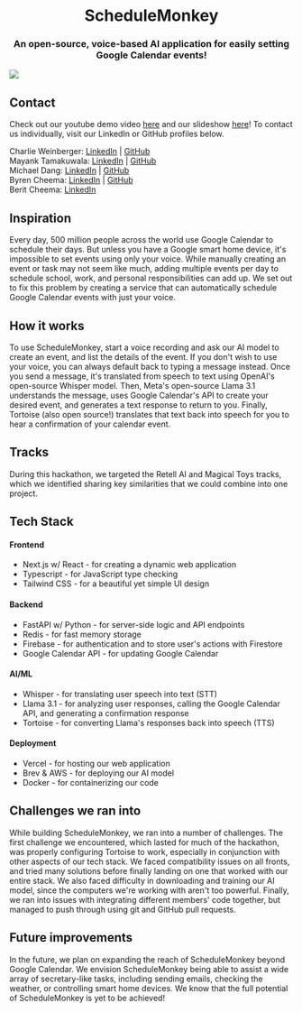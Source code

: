 <h1 align="center">ScheduleMonkey</h1>

<h3 align="center">An open-source, voice-based AI application for easily setting Google Calendar events!</h3>

<img src="./public/website_screenshot.png" />

## Contact

Check out our youtube demo video [here](https://www.youtube.com/watch?v=gCF-NO411No) and our slideshow [here](https://docs.google.com/presentation/d/1zg_igY2JP439R583_QpHy1S9cuj4I6Z9DNG0OctJnbM/edit?usp=sharing)! To contact us individually, visit our LinkedIn or GitHub profiles below.

Charlie Weinberger: [LinkedIn](https://www.linkedin.com/in/charlie-weinberger/) | [GitHub](https://github.com/charlieweinberger)
<br />
Mayank Tamakuwala: [LinkedIn](https://www.linkedin.com/in/mayanktamakuwala/) | [GitHub](https://github.com/MayankTamakuwala)
<br />
Michael Dang: [LinkedIn](https://www.linkedin.com/in/michael-v-dang/) | [GitHub](https://github.com/michaelvdang)
<br />
Byren Cheema: [LinkedIn](https://www.linkedin.com/in/byrencheema/) | [GitHub](https://github.com/byrencheema)
<br />
Berit Cheema: [LinkedIn](https://www.linkedin.com/in/berit-singh-cheema-851b10273/)
<br />

## Inspiration

Every day, 500 million people across the world use Google Calendar to schedule their days. But unless you have a Google smart home device, it's impossible to set events using only your voice. While manually creating an event or task may not seem like much, adding multiple events per day to schedule school, work, and personal responsibilities can add up. We set out to fix this problem by creating a service that can automatically schedule Google Calendar events with just your voice.

## How it works

To use ScheduleMonkey, start a voice recording and ask our AI model to create an event, and list the details of the event. If you don't wish to use your voice, you can always default back to typing a message instead. Once you send a message, it's translated from speech to text using OpenAI's open-source Whisper model. Then, Meta's open-source Llama 3.1 understands the message, uses Google Calendar's API to create your desired event, and generates a text response to return to you. Finally, Tortoise (also open source!) translates that text back into speech for you to hear a confirmation of your calendar event.

## Tracks

During this hackathon, we targeted the Retell AI and Magical Toys tracks, which we identified sharing key similarities that we could combine into one project.

## Tech Stack

#### Frontend

- Next.js w/ React - for creating a dynamic web application
- Typescript - for JavaScript type checking
- Tailwind CSS - for a beautiful yet simple UI design

#### Backend

- FastAPI w/ Python - for server-side logic and API endpoints
- Redis - for fast memory storage
- Firebase - for authentication and to store user's actions with Firestore
- Google Calendar API - for updating Google Calendar

#### AI/ML

- Whisper - for translating user speech into text (STT)
- Llama 3.1 - for analyzing user responses, calling the Google Calendar API, and generating a confirmation response
- Tortoise - for converting Llama's responses back into speech (TTS)

#### Deployment

- Vercel - for hosting our web application
- Brev & AWS - for deploying our AI model
- Docker - for containerizing our code

## Challenges we ran into

While building ScheduleMonkey, we ran into a number of challenges. The first challenge we encountered, which lasted for much of the hackathon, was properly configuring Tortoise to work, especially in conjunction with other aspects of our tech stack. We faced compatibility issues on all fronts, and tried many solutions before finally landing on one that worked with our entire stack. We also faced difficulty in downloading and training our AI model, since the computers we're working with aren't too powerful. Finally, we ran into issues with integrating different members' code together, but managed to push through using git and GitHub pull requests.

## Future improvements

In the future, we plan on expanding the reach of ScheduleMonkey beyond Google Calendar. We envision ScheduleMonkey being able to assist a wide array of secretary-like tasks, including sending emails, checking the weather, or controlling smart home devices. We know that the full potential of ScheduleMonkey is yet to be achieved!
